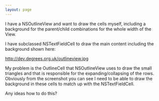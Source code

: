 ```yaml
---
layout: page
---
```


I have a NSOutlineView and want to draw the cells myself, including a background for the parent/child combinations for the whole width of the View.

I have subclassed NSTextFieldCell to draw the main content including the background shown here:

http://dev.degrees.org.uk/outlineview.jpg

My problem is the OutlineCell that NSOutlineView uses to draw the small triangles and that is responsible for the expanding/collapsing of the rows. 
Obviously from the screenshot you can see I need to be able to draw the background in these cells to match up with the NSTextFieldCell.

Any ideas how to do this?
